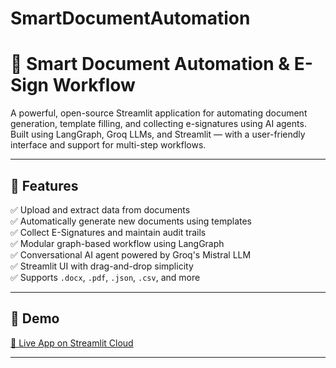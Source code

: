 # SmartDocumentAutomation
# 🧾 Smart Document Automation & E-Sign Workflow

A powerful, open-source Streamlit application for automating document generation, template filling, and collecting e-signatures using AI agents. Built using LangGraph, Groq LLMs, and Streamlit — with a user-friendly interface and support for multi-step workflows.

---

## 🚀 Features

✅ Upload and extract data from documents  
✅ Automatically generate new documents using templates  
✅ Collect E-Signatures and maintain audit trails  
✅ Modular graph-based workflow using LangGraph  
✅ Conversational AI agent powered by Groq's Mistral LLM  
✅ Streamlit UI with drag-and-drop simplicity  
✅ Supports `.docx`, `.pdf`, `.json`, `.csv`, and more  

---

## 📸 Demo

[🔗 Live App on Streamlit Cloud](https://smartdocumentautomation-iqscufapr83jhtkicmpphq.streamlit.app/)  

---


